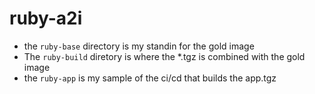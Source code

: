 # ruby-a2i

* the `ruby-base` directory is my standin for the gold image
* The `ruby-build` diretory is where the *.tgz is combined with the gold image
* the `ruby-app` is my sample of the ci/cd that builds the app.tgz
